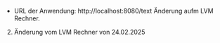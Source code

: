  - URL der Anwendung: http://localhost:8080/text
Änderung aufm LVM Rechner.

2. Änderung vom LVM Rechner von 24.02.2025
